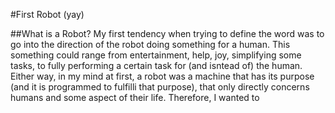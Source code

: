 #First Robot (yay)

##What is a Robot? 
My first tendency when trying to define the word was to go into the direction of the robot doing something for a human. This something could range from entertainment, help, joy, simplifying some tasks, to fully performing a certain task for (and isntead of) the human. Either way, in my mind at first, a robot was a machine that has its purpose (and it is programmed to fulfilli that purpose), that only directly concerns humans and some aspect of their life. 
Therefore, I wanted to 
